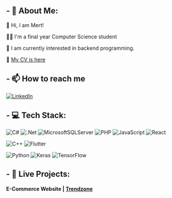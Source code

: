 ## - 💫 About Me:

👋  Hi, I am Mert!

👨‍🎓  I'm a final year Computer Science student

👀  I am currently interested in backend programming.

📄 [My CV is here](https://github.com/mertozturksh/mertozturksh/blob/main/Ismail%20Mert%20Ozturk%20CV.pdf)

## - 📫 How to reach me
[![LinkedIn](https://img.shields.io/badge/LinkedIn-%230077B5.svg?logo=linkedin&logoColor=white)](https://www.linkedin.com/in/mertozturksh)

## - 💻 Tech Stack:

![C#](https://img.shields.io/badge/c%23-%23239120.svg?style=for-the-badge&logo=c-sharp&logoColor=white)
![.Net](https://img.shields.io/badge/.NET-5C2D91?style=for-the-badge&logo=.net&logoColor=white)
![MicrosoftSQLServer](https://img.shields.io/badge/Microsoft%20SQL%20Server-CC2927?style=for-the-badge&logo=microsoft%20sql%20server&logoColor=white)
![PHP](https://img.shields.io/badge/php-%23777BB4.svg?style=for-the-badge&logo=php&logoColor=white)
![JavaScript](https://img.shields.io/badge/javascript-%23323330.svg?style=for-the-badge&logo=javascript&logoColor=%23F7DF1E)
![React](https://img.shields.io/badge/react-%2320232a.svg?style=for-the-badge&logo=react&logoColor=%2361DAFB)

![C++](https://img.shields.io/badge/c++-%2300599C.svg?style=for-the-badge&logo=c%2B%2B&logoColor=white)
![Flutter](https://img.shields.io/badge/Flutter-%2302569B.svg?style=for-the-badge&logo=Flutter&logoColor=white)

![Python](https://img.shields.io/badge/python-3670A0?style=for-the-badge&logo=python&logoColor=ffdd54)   ![Keras](https://img.shields.io/badge/Keras-%23D00000.svg?style=for-the-badge&logo=Keras&logoColor=white)    ![TensorFlow](https://img.shields.io/badge/TensorFlow-%23FF6F00.svg?style=for-the-badge&logo=TensorFlow&logoColor=white)

## - 📌 Live Projects:

#### E-Commerce Website | [Trendzone](https://meersoftware.online)
